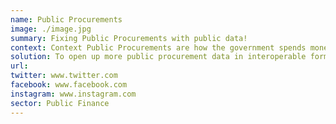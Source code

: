 ```yaml
---
name: Public Procurements
image: ./image.jpg
summary: Fixing Public Procurements with public data!
context: Context Public Procurements are how the government spends money on public goods, services, and infrastructure. Public procurement data is a useful source to understand government priorities and advocate for better spending. What started as a hackathon project, creating an index for procurement practices for health related procurements turned into a full fledged partnership, with CivicDataLab now working with Open Contracting Partnership.
solution: To open up more public procurement data in interoperable formats that are easy to analyse and gather insights from this data about public health, education and more.
url: 
twitter: www.twitter.com
facebook: www.facebook.com
instagram: www.instagram.com
sector: Public Finance
---
```

